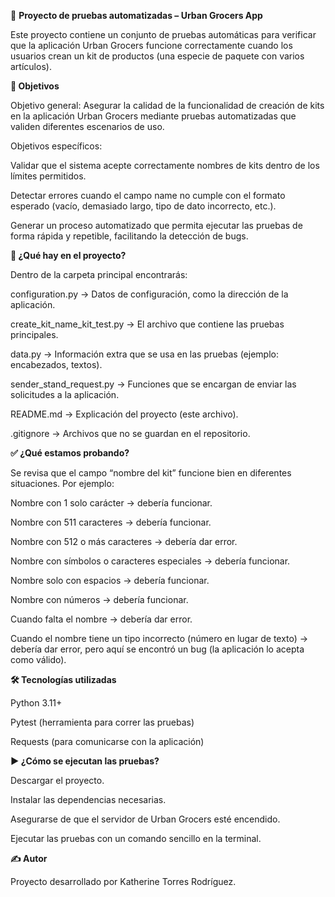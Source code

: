 🧪 **Proyecto de pruebas automatizadas – Urban Grocers App**

Este proyecto contiene un conjunto de pruebas automáticas para verificar que la aplicación Urban Grocers funcione correctamente cuando los usuarios crean un kit de productos (una especie de paquete con varios artículos).

**🎯 Objetivos**

Objetivo general:
Asegurar la calidad de la funcionalidad de creación de kits en la aplicación Urban Grocers mediante pruebas automatizadas que validen diferentes escenarios de uso.

Objetivos específicos:

Validar que el sistema acepte correctamente nombres de kits dentro de los límites permitidos.

Detectar errores cuando el campo name no cumple con el formato esperado (vacío, demasiado largo, tipo de dato incorrecto, etc.).

Generar un proceso automatizado que permita ejecutar las pruebas de forma rápida y repetible, facilitando la detección de bugs.

**📁 ¿Qué hay en el proyecto?**

Dentro de la carpeta principal encontrarás:

configuration.py → Datos de configuración, como la dirección de la aplicación.

create_kit_name_kit_test.py → El archivo que contiene las pruebas principales.

data.py → Información extra que se usa en las pruebas (ejemplo: encabezados, textos).

sender_stand_request.py → Funciones que se encargan de enviar las solicitudes a la aplicación.

README.md → Explicación del proyecto (este archivo).

.gitignore → Archivos que no se guardan en el repositorio.

**✅ ¿Qué estamos probando?**

Se revisa que el campo “nombre del kit” funcione bien en diferentes situaciones.
Por ejemplo:

Nombre con 1 solo carácter → debería funcionar.

Nombre con 511 caracteres → debería funcionar.

Nombre con 512 o más caracteres → debería dar error.

Nombre con símbolos o caracteres especiales → debería funcionar.

Nombre solo con espacios → debería funcionar.

Nombre con números → debería funcionar.

Cuando falta el nombre → debería dar error.

Cuando el nombre tiene un tipo incorrecto (número en lugar de texto) → debería dar error, pero aquí se encontró un bug (la aplicación lo acepta como válido).

**🛠️ Tecnologías utilizadas**

Python 3.11+

Pytest (herramienta para correr las pruebas)

Requests (para comunicarse con la aplicación)

**▶️ ¿Cómo se ejecutan las pruebas?**

Descargar el proyecto.

Instalar las dependencias necesarias.

Asegurarse de que el servidor de Urban Grocers esté encendido.

Ejecutar las pruebas con un comando sencillo en la terminal.

**✍️ Autor**

Proyecto desarrollado por Katherine Torres Rodríguez.
